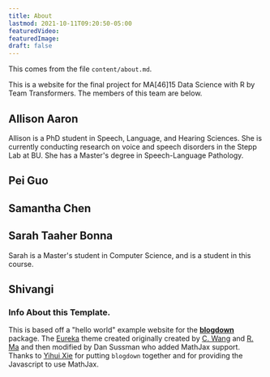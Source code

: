 ```yaml
---
title: About
lastmod: 2021-10-11T09:20:50-05:00
featuredVideo:
featuredImage:
draft: false
---
```


This comes from the file `content/about.md`.

This is a website for the final project for MA[46]15 Data Science with R by Team Transformers.
The members of this team are below.

## Allison Aaron
Allison is a PhD student in Speech, Language, and Hearing Sciences. She is currently conducting research on voice and speech disorders in the Stepp Lab at BU. She has a Master's degree in Speech-Language Pathology.


## Pei Guo



## Samantha Chen



## Sarah Taaher Bonna

Sarah is a Master's student in Computer Science, and is a student in this course.

## Shivangi



<!-- Please leave in the information below -->

### Info About this Template.

This is based off a "hello world" example website for the [**blogdown**](https://github.com/rstudio/blogdown) package. The [Eureka](https://www.wangchucheng.com/en/docs/eureka/) theme created originally created by  [C. Wang](https://www.wangchucheng.com/zh/) and [R. Ma](https://www.ruiqima.com/zh/) and then modified by Dan Sussman who added MathJax support. Thanks to [Yihui Xie](https://github.com/yihui/) for putting `blogdown` together and for providing the Javascript to use MathJax.
